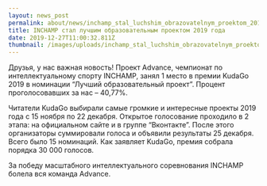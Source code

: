 ```yaml
---
layout: news_post
permalink: about/news/inchamp_stal_luchshim_obrazovatelnym_proektom_2019_goda/index.html
title: INCHAMP стал лучшим образовательным проектом 2019 года
date: 2019-12-27T11:00:32.811Z
thumbnail: /images/uploads/inchamp_stal_luchshim_obrazovatelnym_proektom_2019_goda-01.jpg
---
```

Друзья, у нас важная новость! Проект Advance, чемпионат по интеллектуальному спорту INCHAMP, занял 1 место в премии KudaGo 2019 в номинации “Лучший образовательный проект”.  Процент проголосовавших за нас – 40,77%.

Читатели KudaGo выбирали самые громкие и интересные проекты 2019 года с 15 ноября по 22 декабря. Открытое голосование проходило в 2 этапа: на официальном сайте и в группе “Вконтакте”. После этого организаторы суммировали  голоса и объявили результаты 25 декабря. Всего было 15 номинаций. Как заявляет KudaGo, премия собрала порядка 30 000 голосов. 

За победу масштабного интеллектуального соревнования INCHAMP болела вся команда Advance. 